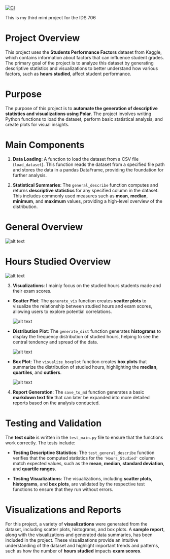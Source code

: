 [![CI](https://github.com/jessc0202/Sizhe_Chen_mini_Project_3/actions/workflows/cicd.yml/badge.svg)](https://github.com/jessc0202/Sizhe_Chen_mini_Project_3/actions/workflows/cicd.yml)

This is my third mini project for the IDS 706 

# **Project Overview**
This project uses the **Students Performance Factors** dataset from Kaggle, which contains information about factors that can influence student grades. The primary goal of the project is to analyze this dataset by generating descriptive statistics and visualizations to better understand how various factors, such as **hours studied**, affect student performance.

# **Purpose**
The purpose of this project is to **automate the generation of descriptive statistics and visualizations using Polar**. The project involves writing Python functions to load the dataset, perform basic statistical analysis, and create plots for visual insights.

# **Main Components**
1. **Data Loading**:
   A function to load the dataset from a CSV file (`load_dataset`). This function reads the dataset from a specified file path and stores the data in a pandas DataFrame, providing the foundation for further analysis.

2. **Statistical Summaries**:
   The `general_describe` function computes and returns **descriptive statistics** for any specified column in the dataset. This includes commonly used measures such as **mean**, **median**, **minimum**, and **maximum** values, providing a high-level overview of the distribution.

# **General Overview**

![alt text](summary_statistics.png)

# **Hours Studied Overview**
![alt text](summary_Hours_Studied.png)

3. **Visualizations**: I mainly focus on the studied hours students made and their exam scores.

- **Scatter Plot**: The `generate_vis` function creates **scatter plots** to visualize the relationship between studied hours and exam scores, allowing users to explore potential correlations.

  ![alt text](Figure_1.png)

- **Distribution Plot**: The `generate_dist` function generates **histograms** to display the frequency distribution of studied hours, helping to see the central tendency and spread of the data.

  ![alt text](Figure_2.png)

- **Box Plot**: The `visualize_boxplot` function creates **box plots** that summarize the distribution of studied hours, highlighting the **median**, **quartiles**, and **outliers**.

  ![alt text](Figure_3.png)

4. **Report Generation**:
   The `save_to_md` function generates a basic **markdown text file** that can later be expanded into more detailed reports based on the analysis conducted.

# **Testing and Validation**
The **test suite** is written in the `test_main.py` file to ensure that the functions work correctly. The tests include:

- **Testing Descriptive Statistics**: The `test_general_describe` function verifies that the computed statistics for the `'Hours_Studied'` column match expected values, such as the **mean**, **median**, **standard deviation**, and **quartile ranges**.

- **Testing Visualizations**: The visualizations, including **scatter plots**, **histograms**, and **box plots**, are validated by the respective test functions to ensure that they run without errors.

# **Visualizations and Reports**
For this project, a variety of **visualizations** were generated from the dataset, including scatter plots, histograms, and box plots. A **sample report**, along with the visualizations and generated data summaries, has been included in the project. These visualizations provide an intuitive understanding of the dataset and highlight important trends and patterns, such as how the number of **hours studied** impacts **exam scores**.

